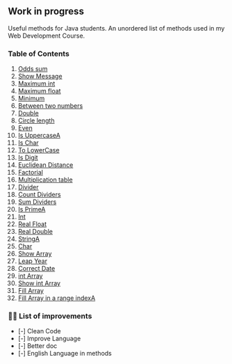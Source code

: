 ## Work in progress

Useful methods for Java students. An unordered list of methods used in my Web Development Course.

### Table of Contents

1. [Odds sum](#odds-sum)
2. [Show Message](#show-message)
3. [Maximum int](#maximum-int)
4. [Maximum float](#minimum-float)
5. [Minimum](#minimum)
6. [Between two numbers](#between-two-numbers)
7. [Double](#double)
8. [Circle length](#circle-length)
9. [Even](#even)
10. [Is UppercaseA](#is-uppercase)
11. [Is Char](#is-char)
12. [To LowerCase](#to-lowercase)
13. [Is Digit](#is-digit)
14. [Euclidean Distance](#euclidean-distance)
15. [Factorial](#factorial)
16. [Multiplication table](#multiplication-table)
17. [Divider](#divider)
18. [Count Dividers](#count-dividers)
19. [Sum Dividers](#sum-dividers)
20. [Is PrimeA](#is-prime)
21. [Int](#int)
22. [Real Float](#real-float)
23. [Real Double](#real-double)
24. [StringA](#string)
25. [Char](#char)
26. [Show Array](#show-array)
27. [Leap Year](#leap-year)
28. [Correct Date](#correct-date)
29. [int Array](#int-array)
30. [Show int Array](#show-int-array)
31. [Fill Array](#fill-array)
32. [Fill Array in a range indexA](#fill-array-in-a-range-index)

### 🎈🎈 List of improvements 

* [-] Clean Code
* [-] Improve Language
* [-] Better doc
* [-] English Language in methods